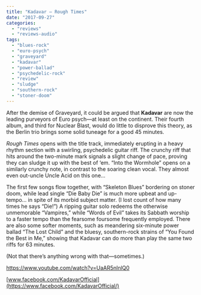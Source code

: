 ```yaml
---
title: "Kadavar – Rough Times"
date: "2017-09-27"
categories: 
  - "reviews"
  - "reviews-audio"
tags: 
  - "blues-rock"
  - "euro-psych"
  - "graveyard"
  - "kadavar"
  - "power-ballad"
  - "psychedelic-rock"
  - "review"
  - "sludge"
  - "southern-rock"
  - "stoner-doom"
---
```


After the demise of Graveyard, it could be argued that **Kadavar** are now the leading purveyors of Euro psych—at least on the continent. Their fourth album, and third for Nuclear Blast, would do little to disprove this theory, as the Berlin trio brings some solid tuneage for a good 45 minutes.

_Rough Times_ opens with the title track, immediately erupting in a heavy rhythm section with a swirling, psychedelic guitar riff. The crunchy riff that hits around the two-minute mark signals a slight change of pace, proving they can sludge it up with the best of ‘em. “Into the Wormhole” opens on a similarly crunchy note, in contrast to the soaring clean vocal. They almost even out-uncle Uncle Acid on this one…

The first few songs flow together, with “Skeleton Blues” bordering on stoner doom, while lead single “Die Baby Die” is much more upbeat and up-tempo… in spite of its morbid subject matter. (I lost count of how many times he says “Die!”) A ripping guitar solo redeems the otherwise unmemorable “Vampires,” while “Words of Evil” takes its Sabbath worship to a faster tempo than the fearsome foursome frequently employed. There are also some softer moments, such as meandering six-minute power ballad “The Lost Child” and the bluesy, southern-rock strains of “You Found the Best in Me,” showing that Kadavar can do more than play the same two riffs for 63 minutes.

(Not that there’s anything wrong with that—sometimes.)

https://www.youtube.com/watch?v=UaAR5nlnlQ0

[www.facebook.com/KadavarOfficial](https://www.facebook.com/KadavarOfficial/)
